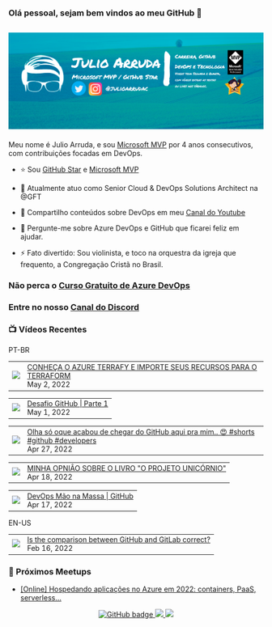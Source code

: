 ### Olá pessoal, sejam bem vindos ao meu GitHub 👋

## [![Julio Arruda Header](https://raw.githubusercontent.com/julioarruda/julioarruda/master/fundo%20github.png)](https://youtube.com/user/julioarrudac)
Meu nome é Julio Arruda, e sou [Microsoft MVP](https://mvp.microsoft.com/pt-br/PublicProfile/5002557?fullName=Julio%20%20Arruda) por 4 anos consecutivos, com contribuições focadas em DevOps.


- ⭐ Sou [GitHub Star](https://stars.github.com/profiles/julioarruda) e [Microsoft MVP](https://mvp.microsoft.com/pt-br/PublicProfile/5002557?fullName=Julio%20%20Arruda)

- 🔭 Atualmente atuo como Senior Cloud & DevOps Solutions Architect na @GFT

- 👯 Compartilho conteúdos sobre DevOps em meu [Canal do Youtube](https://youtube.com/user/julioarrudac)

- 💬 Pergunte-me sobre Azure DevOps e GitHub que ficarei feliz em ajudar.

- ⚡ Fato divertido: Sou violinista, e toco na orquestra da igreja que frequento, a Congregação Cristã no Brasil.


### Não perca o [Curso Gratuito de Azure DevOps](https://github.com/julioarruda/Curso-Azure-DevOps)

### Entre no nosso [Canal do Discord](https://discord.gg/HAr9WFYkpB)


### 📺 Vídeos Recentes

PT-BR

<!-- YOUTUBE:START --><table><tr><td><a href="https://www.youtube.com/watch?v=7t4eEoa9Ruc"><img width="140px" src="https://i.ytimg.com/vi/7t4eEoa9Ruc/mqdefault.jpg"></a></td>
<td><a href="https://www.youtube.com/watch?v=7t4eEoa9Ruc">CONHEÇA O AZURE TERRAFY E IMPORTE SEUS RECURSOS PARA O TERRAFORM</a><br/>May 2, 2022</td></tr></table>
<table><tr><td><a href="https://www.youtube.com/watch?v=Nhjaxoxkc2I"><img width="140px" src="https://i.ytimg.com/vi/Nhjaxoxkc2I/mqdefault.jpg"></a></td>
<td><a href="https://www.youtube.com/watch?v=Nhjaxoxkc2I">Desafio GitHub | Parte 1</a><br/>May 1, 2022</td></tr></table>
<table><tr><td><a href="https://www.youtube.com/watch?v=i6I0agdg4vw"><img width="140px" src="https://i.ytimg.com/vi/i6I0agdg4vw/mqdefault.jpg"></a></td>
<td><a href="https://www.youtube.com/watch?v=i6I0agdg4vw">Olha só oque acabou de chegar do GitHub aqui pra mim.. 😍 #shorts #github #developers</a><br/>Apr 27, 2022</td></tr></table>
<table><tr><td><a href="https://www.youtube.com/watch?v=Vdd1Ray2T1o"><img width="140px" src="https://i.ytimg.com/vi/Vdd1Ray2T1o/mqdefault.jpg"></a></td>
<td><a href="https://www.youtube.com/watch?v=Vdd1Ray2T1o">MINHA OPNIÂO SOBRE O LIVRO &quot;O PROJETO UNICÓRNIO&quot;</a><br/>Apr 18, 2022</td></tr></table>
<table><tr><td><a href="https://www.youtube.com/watch?v=mGFmjckpxc4"><img width="140px" src="https://i.ytimg.com/vi/mGFmjckpxc4/mqdefault.jpg"></a></td>
<td><a href="https://www.youtube.com/watch?v=mGFmjckpxc4">DevOps Mão na Massa | GitHub</a><br/>Apr 17, 2022</td></tr></table>
<!-- YOUTUBE:END -->

EN-US
<!-- YOUTUBEEN:START --><table><tr><td><a href="https://www.youtube.com/watch?v=wHo1ftsyzNE"><img width="140px" src="https://i.ytimg.com/vi/wHo1ftsyzNE/mqdefault.jpg"></a></td>
<td><a href="https://www.youtube.com/watch?v=wHo1ftsyzNE">Is the comparison between GitHub and GitLab correct?</a><br/>Feb 16, 2022</td></tr></table>
<!-- YOUTUBEEN:END -->

### 🚀  Próximos Meetups

<!-- MEETUP:START -->
- [[Online] Hospedando aplicações no Azure em 2022: containers, PaaS, serverless...](https://www.meetup.com/Net-Vale/events/285703883/)
<!-- MEETUP:END -->


<p align="center">
  <a href="https://github.com/julioarruda?tab=followers">
    <img src="https://img.shields.io/github/followers/julioarruda?label=Followers&logo=GitHub&style=for-the-badge" alt="GitHub badge" />
  </a>
  <a href="http://twitter.com/julioarrudac">
    <img src="https://img.shields.io/twitter/follow/julioarrudac?label=Twitter&logo=twitter&style=for-the-badge" />
  </a>
  <a href="http://youtube.com/c/julioarruda?sub_confirmation=1">
    <img src="https://img.shields.io/youtube/views/4BYlkYtHNus?label=YouTube&logo=YouTube&style=for-the-badge" />
  </a>
</p>

<!--
**julioarruda/julioarruda** is a ✨ _special_ ✨ repository because its `README.md` (this file) appears on your GitHub profile.

Here are some ideas to get you started:

- 🔭 I’m currently working on ...
- 🌱 I’m currently learning ...
- 👯 I’m looking to collaborate on ...
- 🤔 I’m looking for help with ...
- 💬 Ask me about ...
- 📫 How to reach me: ...
- 😄 Pronouns: ...
- ⚡ Fun fact: ...
-->
